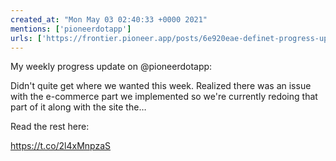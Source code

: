 ```yaml
---
created_at: "Mon May 03 02:40:33 +0000 2021"
mentions: ['pioneerdotapp']
urls: ['https://frontier.pioneer.app/posts/6e920eae-definet-progress-update-may-2nd-2021']
---
```


My weekly progress update on @pioneerdotapp:

Didn't quite get where we wanted this week. Realized there was an issue with the e-commerce part we implemented so we're currently redoing that part of it along with the site the…

Read the rest here:

 https://t.co/2l4xMnpzaS